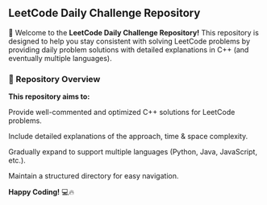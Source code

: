 ## LeetCode Daily Challenge Repository
🚀 Welcome to the **LeetCode Daily Challenge Repository!** This repository is designed to help you stay consistent with solving LeetCode problems by providing daily problem solutions with detailed explanations in C++ (and eventually multiple languages).

### 📌 Repository Overview
**This repository aims to:**

Provide well-commented and optimized C++ solutions for LeetCode problems.

Include detailed explanations of the approach, time & space complexity.

Gradually expand to support multiple languages (Python, Java, JavaScript, etc.).

Maintain a structured directory for easy navigation.

**Happy Coding!** 💻🔥
